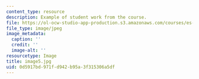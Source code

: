 ```yaml
---
content_type: resource
description: Example of student work from the course.
file: https://ol-ocw-studio-app-production.s3.amazonaws.com/courses/es-298-art-of-color-spring-2005/0d5917bd971fd942b95a3f315306a5df_image5.jpg
file_type: image/jpeg
image_metadata:
  caption: ''
  credit: ''
  image-alt: ''
resourcetype: Image
title: image5.jpg
uid: 0d5917bd-971f-d942-b95a-3f315306a5df
---
```

